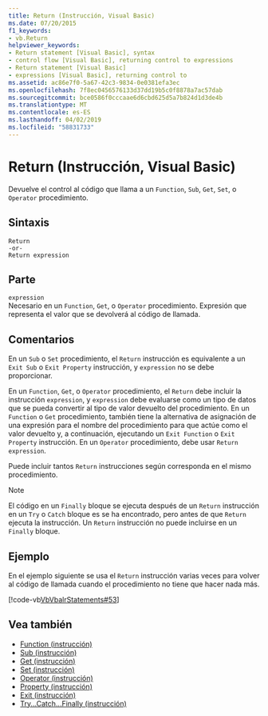 ```yaml
---
title: Return (Instrucción, Visual Basic)
ms.date: 07/20/2015
f1_keywords:
- vb.Return
helpviewer_keywords:
- Return statement [Visual Basic], syntax
- control flow [Visual Basic], returning control to expressions
- Return statement [Visual Basic]
- expressions [Visual Basic], returning control to
ms.assetid: ac86e7f0-5a67-42c3-9834-0e0381efa3ec
ms.openlocfilehash: 7f8ec0456576133d37dd19b5c0f8878a7ac57dab
ms.sourcegitcommit: bce0586f0cccaae6d6cbd625d5a7b824d1d3de4b
ms.translationtype: MT
ms.contentlocale: es-ES
ms.lasthandoff: 04/02/2019
ms.locfileid: "58831733"
---
```

# <a name="return-statement-visual-basic"></a>Return (Instrucción, Visual Basic)
Devuelve el control al código que llama a un `Function`, `Sub`, `Get`, `Set`, o `Operator` procedimiento.  
  
## <a name="syntax"></a>Sintaxis  
  
```  
Return  
-or-  
Return expression  
```  
  
## <a name="part"></a>Parte  
 `expression`  
 Necesario en un `Function`, `Get`, o `Operator` procedimiento. Expresión que representa el valor que se devolverá al código de llamada.  
  
## <a name="remarks"></a>Comentarios  
 En un `Sub` o `Set` procedimiento, el `Return` instrucción es equivalente a un `Exit Sub` o `Exit Property` instrucción, y `expression` no se debe proporcionar.  
  
 En un `Function`, `Get`, o `Operator` procedimiento, el `Return` debe incluir la instrucción `expression`, y `expression` debe evaluarse como un tipo de datos que se pueda convertir al tipo de valor devuelto del procedimiento. En un `Function` o `Get` procedimiento, también tiene la alternativa de asignación de una expresión para el nombre del procedimiento para que actúe como el valor devuelto y, a continuación, ejecutando un `Exit Function` o `Exit Property` instrucción. En un `Operator` procedimiento, debe usar `Return expression`.  
  
 Puede incluir tantos `Return` instrucciones según corresponda en el mismo procedimiento.  
  
> [!NOTE]
>  El código en un `Finally` bloque se ejecuta después de un `Return` instrucción en un `Try` o `Catch` bloque es se ha encontrado, pero antes de que `Return` ejecuta la instrucción. Un `Return` instrucción no puede incluirse en un `Finally` bloque.  
  
## <a name="example"></a>Ejemplo  
 En el ejemplo siguiente se usa el `Return` instrucción varias veces para volver al código de llamada cuando el procedimiento no tiene que hacer nada más.  
  
 [!code-vb[VbVbalrStatements#53](~/samples/snippets/visualbasic/VS_Snippets_VBCSharp/VbVbalrStatements/VB/Class1.vb#53)]  
  
## <a name="see-also"></a>Vea también

- [Function (instrucción)](../../../visual-basic/language-reference/statements/function-statement.md)
- [Sub (instrucción)](../../../visual-basic/language-reference/statements/sub-statement.md)
- [Get (instrucción)](../../../visual-basic/language-reference/statements/get-statement.md)
- [Set (instrucción)](../../../visual-basic/language-reference/statements/set-statement.md)
- [Operator (instrucción)](../../../visual-basic/language-reference/statements/operator-statement.md)
- [Property (instrucción)](../../../visual-basic/language-reference/statements/property-statement.md)
- [Exit (instrucción)](../../../visual-basic/language-reference/statements/exit-statement.md)
- [Try...Catch...Finally (instrucción)](../../../visual-basic/language-reference/statements/try-catch-finally-statement.md)
